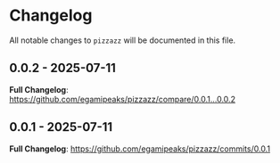 # Changelog

All notable changes to `pizzazz` will be documented in this file.

## 0.0.2 - 2025-07-11

**Full Changelog**: https://github.com/egamipeaks/pizzazz/compare/0.0.1...0.0.2

## 0.0.1 - 2025-07-11

**Full Changelog**: https://github.com/egamipeaks/pizzazz/commits/0.0.1

